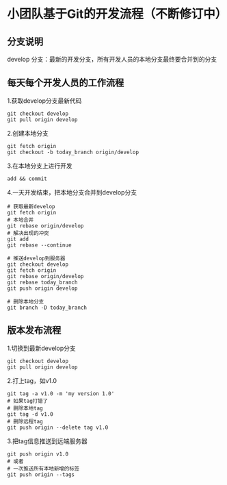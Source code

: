 # 小团队基于Git的开发流程（不断修订中）

## 分支说明
develop 分支：最新的开发分支，所有开发人员的本地分支最终要合并到的分支

## 每天每个开发人员的工作流程

1.获取develop分支最新代码

   	git checkout develop
	git pull origin develop

2.创建本地分支
	
	git fetch origin
	git checkout -b today_branch origin/develop

3.在本地分支上进行开发
	
	add && commit

4.一天开发结束，把本地分支合并到develop分支
	
	# 获取最新develop
	git fetch origin
	# 本地合并
	git rebase origin/develop
	# 解决出现的冲突
	git add
	git rebase --continue
	
	# 推送develop到服务器
	git checkout develop
	git fetch origin
	git rebase origin/develop
	git rebase today_branch
	git push origin develop

	# 删除本地分支
	git branch -D today_branch

## 版本发布流程

1.切换到最新develop分支

    git checkout develop
    git pull origin develop

2.打上tag，如v1.0

    git tag -a v1.0 -m 'my version 1.0'
    # 如果tag打错了
    # 删除本地tag
    git tag -d v1.0
    # 删除远程tag
    git push origin --delete tag v1.0


3.把tag信息推送到远端服务器

    git push origin v1.0
    # 或者
    # 一次推送所有本地新增的标签
    git push origin --tags
